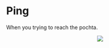 # Ping 
When you trying to reach the pochta.

<p align="center">
    <img src="https://mntw.github.io/postal-ping/demo.svg">
</p>
